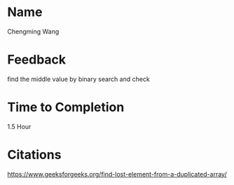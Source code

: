 # Name
Chengming Wang

# Feedback

find the middle value by binary search and check

# Time to Completion
1.5 Hour

# Citations
https://www.geeksforgeeks.org/find-lost-element-from-a-duplicated-array/